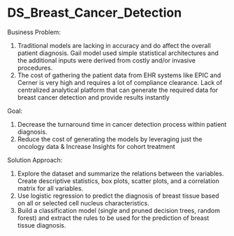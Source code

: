 # DS_Breast_Cancer_Detection

Business Problem: 
1. Traditional models  are lacking in accuracy and do affect the overall patient diagnosis. Gail model used simple statistical architectures and the additional inputs were derived from costly and/or invasive procedures. 
2. The cost of gathering the patient data from EHR systems like EPIC and Cerner is very high and requires a lot of compliance clearance. Lack of centralized analytical platform that can generate the required data for breast cancer detection and provide results instantly

Goal:
1. Decrease the turnaround time in cancer detection process within patient diagnosis. 
2. Reduce the cost of generating the models by leveraging just the oncology data & Increase Insights for cohort treatment

Solution Approach: 
1. Explore the dataset and summarize the relations between the variables. Create  descriptive statistics, box plots, scatter plots, and a correlation matrix for all variables.
2. Use logistic regression to predict the diagnosis of breast tissue based on all or selected cell nucleus characteristics.
3. Build a classification model (single and pruned decision trees, random forest) and extract the rules to be used for the prediction of breast tissue diagnosis.
